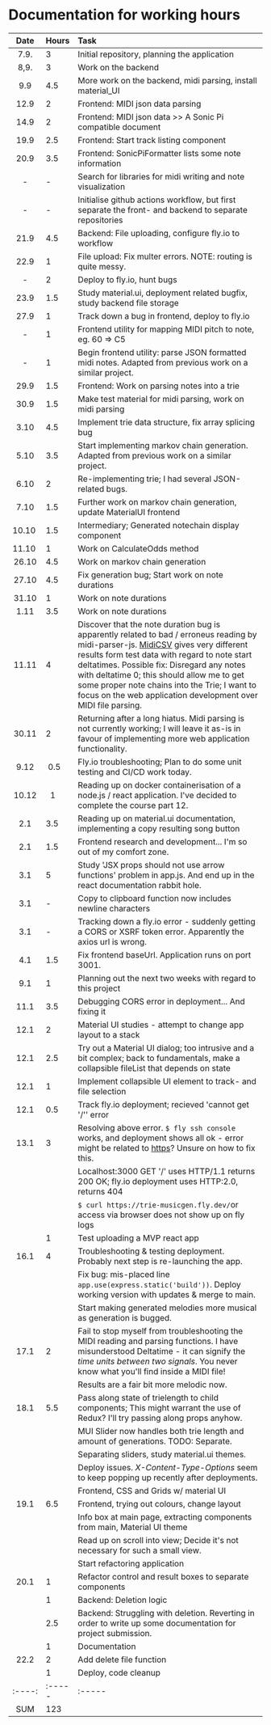 # Documentation for working hours

| Date | Hours  | Task                                                                                                     |
| :----:|:----- | :-----                                                                                                   |
| 7.9.	| 3     | Initial repository, planning the application                                                             |
| 8,9.  | 3     | Work on the backend                                                                                      |
| 9.9   | 4.5   | More work on the backend, midi parsing, install material_UI                                              |
| 12.9  | 2     | Frontend: MIDI json data parsing                                                                         |
| 14.9  | 2     | Frontend: MIDI json data >> A Sonic Pi compatible document                                               |
| 19.9  | 2.5   | Frontend: Start track listing component                                                                  |
| 20.9  | 3.5   | Frontend: SonicPiFormatter lists some note information                                                   |
| -     | -     | Search for libraries for midi writing and note visualization                                             |
| -     | -     | Initialise github actions workflow, but first separate the front- and backend to separate repositories   |
| 21.9  | 4.5   | Backend: File uploading, configure fly.io to workflow                                                    |
| 22.9  | 1     | File upload: Fix multer errors. NOTE: routing is quite messy.                                            |
| -	    | 2	    | Deploy to fly.io, hunt bugs                                                                              |
| 23.9	| 1.5	| Study material.ui, deployment related bugfix, study backend file storage                                 |
| 27.9  |  1    | Track down a bug in frontend, deploy to fly.io                                                           |
| -     |  1    | Frontend utility for mapping MIDI pitch to note, eg. 60 => C5                                            |
| -     |  1    | Begin frontend utility: parse JSON formatted midi notes. Adapted from previous work on a similar project.|
| 29.9  |  1.5  | Frontend: Work on parsing notes into a trie                                                              |
| 30.9  |  1.5  | Make test material for midi parsing, work on midi parsing                                                |
| 3.10  |  4.5  | Implement trie data structure, fix array splicing bug                                                    |
| 5.10  | 3.5   | Start implementing markov chain generation. Adapted from previous work on a similar project.             | 
| 6.10  | 2     | Re-implementing trie; I had several JSON-related bugs.                                                   | 
| 7.10  | 1.5   | Further work on markov chain generation, update MaterialUI frontend                                      |
| 10.10 | 1.5   | Intermediary; Generated notechain display component                                                      |
| 11.10 | 1     | Work on CalculateOdds method                                                                             |
| 26.10 | 4.5   | Work on markov chain generation                                                                          |
| 27.10 | 4.5   | Fix generation bug; Start work on note durations                                                         |
| 31.10 | 1     | Work on note durations                                                                                   |  
| 1.11  | 3.5   | Work on note durations                                                                                   |
| 11.11 | 4     | Discover that the note duration bug is apparently related to bad / erroneus reading by midi-parser-js. [MidiCSV](https://www.fourmilab.ch/webtools/midicsv/) gives very different results form test data with regard to note start deltatimes. Possible  fix: Disregard any notes with deltatime 0; this should allow me to get some proper note chains into the Trie; I want to focus on the web application development over MIDI file parsing.| 
| 30.11 |   2   | Returning after a long hiatus. Midi parsing is not currently working; I will leave it as-is in favour of implementing more web application functionality.|
| 9.12 	| 0.5   | Fly.io troubleshooting; Plan to do some unit testing and CI/CD work today.                             |
| 10.12 |  1  	|   Reading up on docker containerisation of a node.js / react application. I've decided to complete the course part 12.|
| 2.1	| 3.5 	| Reading up on material.ui documentation, implementing a copy resulting song button |
| 2.1	| 1.5 	| Frontend research and development... I'm so out of my comfort zone. |
| 3.1	| 5 	| Study 'JSX props should not use arrow functions' problem in app.js. And end up in the react documentation rabbit hole. |
| 3.1	| -   	| Copy to clipboard function now includes newline characters  |
| 3.1	| -   	| Tracking down a fly.io error - suddenly getting a CORS or XSRF token error. Apparently the axios url is wrong.|
| 4.1	|	1.5 | Fix frontend baseUrl. Application runs on port 3001.												|
| 9.1	|	1	| Planning out the next two weeks with regard to this project |
| 11.1	|   3.5 | Debugging CORS error in deployment... And fixing it														 |
| 12.1 | 2 | Material UI studies - attempt to change app layout to a stack |
| 12.1 | 2.5 | Try out a Material UI dialog; too intrusive and a bit complex; back to fundamentals, make a collapsible fileList that depends on state  |
| 12.1 | 1  | Implement collapsible UI element to track- and file selection   |
| 12.1 | 0.5	| Track fly.io deployment; recieved 'cannot get '/'' error|
| 13.1 | 3		| Resolving above error. `$ fly ssh console` works, and deployment shows all ok - error might be related to [https](https://community.fly.io/t/error-no-host-specified-in-headers-or-uri/9016)? Unsure on how to fix this. |
|		|		| Localhost:3000 GET '/' uses HTTP/1.1 returns 200 OK; fly.io deployment uses HTTP:2.0, returns 404 |
|		|		|  ```$ curl https://trie-musicgen.fly.dev/```or access via browser does not show up on fly logs 			|
|		|	1	| Test uploading a MVP react app 																	|
| 16.1	|	4	| Troubleshooting & testing deployment. Probably next step is re-launching the app.|
| 		|		| Fix bug: mis-placed line `app.use(express.static('build'))`. Deploy working version with updates & merge to main. |
|		|		| Start making generated melodies more musical as generation is bugged.		|
|17.1	|	2 	| Fail to stop myself from troubleshooting the MIDI reading and parsing functions. I have misunderstood Deltatime - it can signify the *time units between two signals*. You never know what you'll find inside a MIDI file!|
|		|		| Results are a fair bit more melodic now.		|
|	18.1|	5.5	| Pass along state of trielength to child components; This might warrant the use of Redux? I'll try passing along props anyhow.		|
|		|		| MUI Slider now handles both trie length and amount of generations. TODO: Separate.|
|		|		| Separating sliders, study material.ui themes.|
|		|		| Deploy issues. *X-Content-Type-Options* seem to keep popping up recently after deployments. |
|		|		| Frontend, CSS and Grids w/ material UI					|
|19.1	|	6.5	| Frontend, trying out colours, change layout															|
|		|		| Info box at main page, extracting components from main, Material UI theme 	|
|		|		| Read up on scroll into view; Decide it's not necessary for such a small view. |
|		|		| Start refactoring application|
|20.1	|	1	| Refactor control and result boxes to separate components 											|
| 		|	1	| Backend: Deletion logic  											|
| 		|	2.5	| Backend: Struggling with deletion. Reverting in order to write up some documentation for project submission. |
|		|	1	| Documentation																							|
| 22.2	|	2	| Add delete file function 											|
|		|	1	| Deploy, code cleanup |
| :----:|:----- |:-----                                                                                                 |
| SUM   | 123	  |                                                                                                        |

